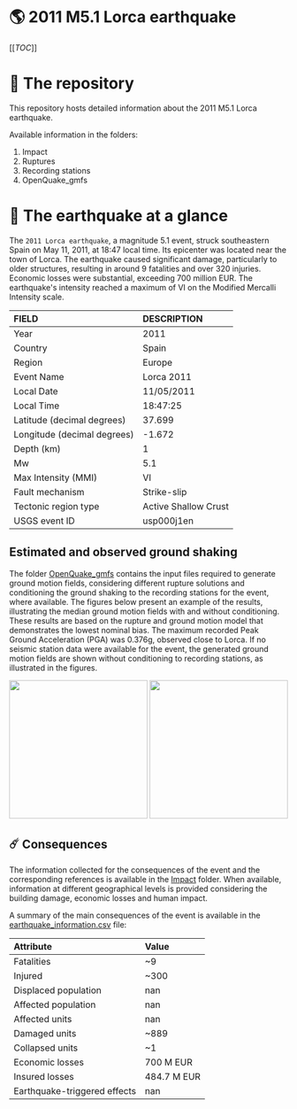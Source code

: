 # 🌎 2011 M5.1 Lorca earthquake
[[_TOC_]]

# 📂 The repository

This repository hosts detailed information about the 2011 M5.1 Lorca earthquake.

Available information in the folders:

1. Impact
2. Ruptures
3. Recording stations
4. OpenQuake_gmfs


# 🚀 The earthquake at a glance 

The `2011 Lorca earthquake`, a magnitude 5.1 event, struck southeastern Spain on May 11, 2011, at 18:47 local time. Its epicenter was located near the town of Lorca. The earthquake caused significant damage, particularly to older structures, resulting in around 9 fatalities and over 320 injuries. Economic losses were substantial, exceeding 700 million EUR. The earthquake's intensity reached a maximum of VI on the Modified Mercalli Intensity scale.

| FIELD | DESCRIPTION |
|:-------|:-------------|
| Year | 2011 |
| Country | Spain |
| Region | Europe |
| Event Name | Lorca 2011 |
| Local Date | 11/05/2011 |
| Local Time | 18:47:25 |
| Latitude (decimal degrees) | 37.699 |
| Longitude (decimal degrees) | -1.672 |
| Depth (km) | 1 |
| Mw | 5.1 |
| Max Intensity (MMI) | VI |
| Fault mechanism | Strike-slip |
| Tectonic region type | Active Shallow Crust |
| USGS event ID | usp000j1en |

## Estimated and observed ground shaking

The folder [OpenQuake_gmfs](./OpenQuake_gmfs/) contains the input files required to generate ground motion fields, considering different rupture solutions and conditioning the ground shaking to the recording stations for the event, where available. The figures below present an example of the results, illustrating the median ground motion fields with and without conditioning. These results are based on the rupture and ground motion model that demonstrates the lowest nominal bias. The maximum recorded Peak Ground Acceleration (PGA) was 0.376g, observed close to Lorca. If no seismic station data were available for the event, the generated ground motion fields are shown without conditioning to recording stations, as illustrated in the figures.

<img src="./4_OpenQuake_gmfs/median_gmf_stations_none.png" height="250">
<img src="./4_OpenQuake_gmfs/median_gmf_stations_seismic.png" height="250">

## ☄️ Consequences

The information collected for the consequences of the event and the corresponding references is available in the [Impact](./Impact) folder. When available, information at different geographical levels is provided considering the building damage, economic losses and human impact.

A summary of the main consequences of the event is available in the [earthquake_information.csv](./earthquake_information.csv) file:

| Attribute | Value |
|:-------|:-------------|
| Fatalities | ~9 |
| Injured | ~300 |
| Displaced population | nan |
| Affected population | nan |
| Affected units | nan |
| Damaged units | ~889 |
| Collapsed units | ~1 |
| Economic losses | 700 M EUR |
| Insured losses | 484.7 M EUR |
| Earthquake-triggered effects | nan |
